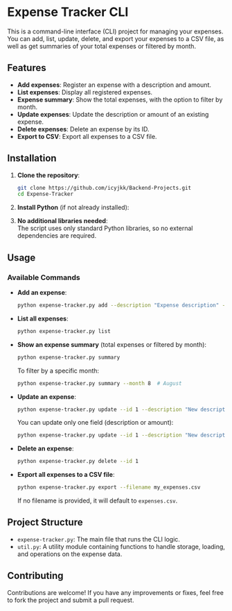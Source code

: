 # Expense Tracker CLI

This is a command-line interface (CLI) project for managing your expenses. You can add, list, update, delete, and export your expenses to a CSV file, as well as get summaries of your total expenses or filtered by month.

## Features

- **Add expenses**: Register an expense with a description and amount.
- **List expenses**: Display all registered expenses.
- **Expense summary**: Show the total expenses, with the option to filter by month.
- **Update expenses**: Update the description or amount of an existing expense.
- **Delete expenses**: Delete an expense by its ID.
- **Export to CSV**: Export all expenses to a CSV file.

## Installation

1. **Clone the repository**:
   ```bash
   git clone https://github.com/icyjkk/Backend-Projects.git
   cd Expense-Tracker
   ```
2. **Install Python** (if not already installed):  

3. **No additional libraries needed**:  
   The script uses only standard Python libraries, so no external dependencies are required.

## Usage

### Available Commands

- **Add an expense**:

   ```bash
   python expense-tracker.py add --description "Expense description" --amount 50
   ```

- **List all expenses**:

   ```bash
   python expense-tracker.py list
   ```

- **Show an expense summary** (total expenses or filtered by month):

   ```bash
   python expense-tracker.py summary
   ```

   To filter by a specific month:

   ```bash
   python expense-tracker.py summary --month 8  # August
   ```

- **Update an expense**:

   ```bash
   python expense-tracker.py update --id 1 --description "New description" --amount 100
   ```

   You can update only one field (description or amount):

   ```bash
   python expense-tracker.py update --id 1 --description "New description"
   ```

- **Delete an expense**:

   ```bash
   python expense-tracker.py delete --id 1
   ```

- **Export all expenses to a CSV file**:

   ```bash
   python expense-tracker.py export --filename my_expenses.csv
   ```

   If no filename is provided, it will default to `expenses.csv`.

## Project Structure

- `expense-tracker.py`: The main file that runs the CLI logic.
- `util.py`: A utility module containing functions to handle storage, loading, and operations on the expense data.

## Contributing

Contributions are welcome! If you have any improvements or fixes, feel free to fork the project and submit a pull request.


